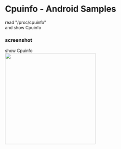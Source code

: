 Cpuinfo  - Android Samples
===============

read "/proc/cpuinfo" <br/>
and show  Cpuinfo <br/>

### screenshot <br/>
show  Cpuinfo <br/>
<image src="https://raw.githubusercontent.com/ohwada/Android_Samples/master/Cpuinfo/screenshot/cpuinfo_nexus5.png" width="300" /><br/>

